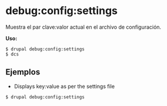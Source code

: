 # debug:config:settings
Muestra el par clave:valor actual en el archivo de configuración.

**Uso:**
```
$ drupal debug:config:settings
$ dcs  
```

## Ejemplos
* Displays key:value as per the settings file
```
$ drupal debug:config:settings

```
